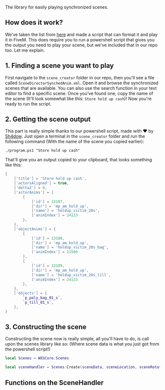 The library for easily playing synchronized scenes.

## How does it work?
We've taken the list from [here](https://www.gta5-mods.com/tools/updated-animation-list-for-scene-director) and made a script that can format it and play it in FiveM. This does require you to run a powershell script that gives you the output you need to play your scene, but we've included that in our repo too. Let me explain.

## 1. Finding a scene you want to play
First navigate to the `scene_creator` folder in our repo, then you'll see a file called `SceneDirectorSynchedAnim.xml`.
Open it and browse the synchronized scenes that are available. You can also use the search function in your text editor to find a specific scene.
Once you've found one, copy the name of the scene (It'll look somewhat like this: `Store hold up cash`)!
Now you're ready to run the script.

## 2. Getting the scene output
This part is really simple thanks to our powershell script, made with ❤️ by [Sh4dow](https://github.com/Sh4dow8080).
Just open a terminal in the `scene_creator` folder and run the following command (With the name of the scene you copied earlier):
```
./program.ps1 "Store hold up cash"
```

That'll give you an output copied to your clipboard, that looks something like this:
```lua
{
    ['title'] = 'Store hold up cash',
    ['actorsAligned'] = true,
    ['deltaZ'] = 0,
    ['actorAnims'] = {
        {
            ['id'] = 13107,
            ['dir'] = 'mp_am_hold_up',
            ['name'] = 'holdup_victim_20s',
            ['animIndex'] = 24133
        },
    },
    ['objectAnims'] = {
        {
            ['id'] = 13108,
            ['dir'] = 'mp_am_hold_up',
            ['name'] = 'holdup_victim_20s_bag',
            ['animIndex'] = 21566
        },
        {
            ['id'] = 13109,
            ['dir'] = 'mp_am_hold_up',
            ['name'] = 'holdup_victim_20s_till',
            ['animIndex'] = 24133
        },
    },
    ['objects'] = {
        `p_poly_bag_01_s`,
        `p_till_01_s`,
    },
}
```

## 3. Constructing the scene
Constructing the scene now is really simple, all you'll have to do, is call upon the scenes library like so:
(Where scene data is what you just got from the powershell script!)
```lua
local Scenes = WXSCore.Scenes

local sceneHandler = Scenes:Create(sceneData, sceneLocation, sceneRotation, actors, looped, useDelaZ, addCamera, manualSpawn)
```

## Functions on the SceneHandler
